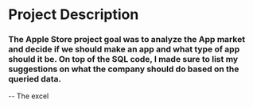 # Project Description 
### The Apple Store project goal was to analyze the App market and decide if we should make an app and what type of app should it be. On top of the SQL code, I made sure to list my suggestions on what the company should do based on the queried data. 

-- The excel
